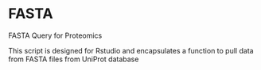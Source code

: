 # FASTA
FASTA Query for Proteomics

This script is designed for Rstudio and encapsulates a function to pull data from FASTA files from UniProt database

